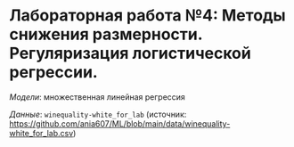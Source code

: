 # Лабораторная работа №4: Методы снижения размерности. Регуляризация логистической регрессии.

_Модели_: множественная линейная регрессия

_Данные_: `winequality-white_for_lab` (источник: https://github.com/ania607/ML/blob/main/data/winequality-white_for_lab.csv)
